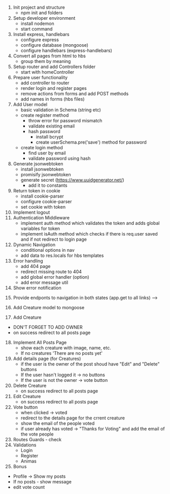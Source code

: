 1. Init project and structure
   -  npm init and folders
2. Setup developer environment
   -  install nodemon
   -  start command
3. Install express, handlebars
   -  configure express
   -  configure database (mongoose)
   -  configure handlebars (express-handlebars)
4. Convert all pages from html to hbs
   -  group them by meaning
5. Setup router and add Controllers folder
   -  start with homeController
6. Prepare user functionality
   -  add controller to router
   -  render login and register pages
   -  remove actions from forms and add POST methods
   -  add names in forms (hbs files)
7. Add User model
   -  basic validation in Schema (string etc)
   -  create register method
      -  throw error for password mismatch
      -  validate existing email
      -  hash password
         -  install bcrypt
         -  create userSchema.pre('save') method for password
   -  create login method
      -  find user by email
      -  validate password using hash
8. Generate jsonwebtoken
   -  install jsonwebtoken
   -  promisify jsonwebtoken
   -  generate secret (https://www.uuidgenerator.net/)
      -  add it to constants
9. Return token in cookie
   -  install cookie-parser
   -  configure cookie-parser
   -  set cookie with token
10.   Implement logout
11.   Authentication Middleware
      -  implement auth method which validates the token and adds global variables for token
      -  implement isAuth method which checks if there is req.user saved and if not redirect to login page
12.   Dynamic Navigation
      -  conditional options in nav
      -  add data to res.locals for hbs templates
13.   Error handling
      -  add 404 page
      -  redirect missing route to 404
      -  add global error handler (option)
      -  add error message util
14.   Show error notification

<!-- SECOND PART -->

15. Provide endponts to navigation in both states (app.get to all links) -->
16. Add Creature model to mongoose

17. Add Creature

-  DON'T FORGET TO ADD OWNER
-  on success redirect to all posts page

18. Implement All Posts Page
    - show each creature with image, name, etc.
    - If no creatures 'There are no posts yet'
19. Add details page (for Creatures)
    - if the user is the owner of the post shoud have "Edit" and "Delete" buttons
    - If the user hasn't logged it -> no buttons
    - If the user is not the owner -> vote button
20. Delete Creature
    - on success redirect to all posts page
21. Edit Creature
    - on success redirect to all posts page
22. Vote button
    - when clicked -> voted
    - redirect to the details page for the crrent creature
    - show the email of the people voted
    - if user already has voted -> "Thanks for Voting" and add the email of the vote people
23. Routes Guards - check
24. Validations
    - Login
    - Register
    - Animas
25. Bonus

-  Profile -> Show my posts
-  If no posts - show message
-  edit vote count
